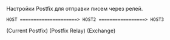 Настройки Postfix для отправки писем через релей.


    HOST =====================> HOST2 =================> HOST3
(Current Postfix)           (Postfix Relay)            (Exchange)
